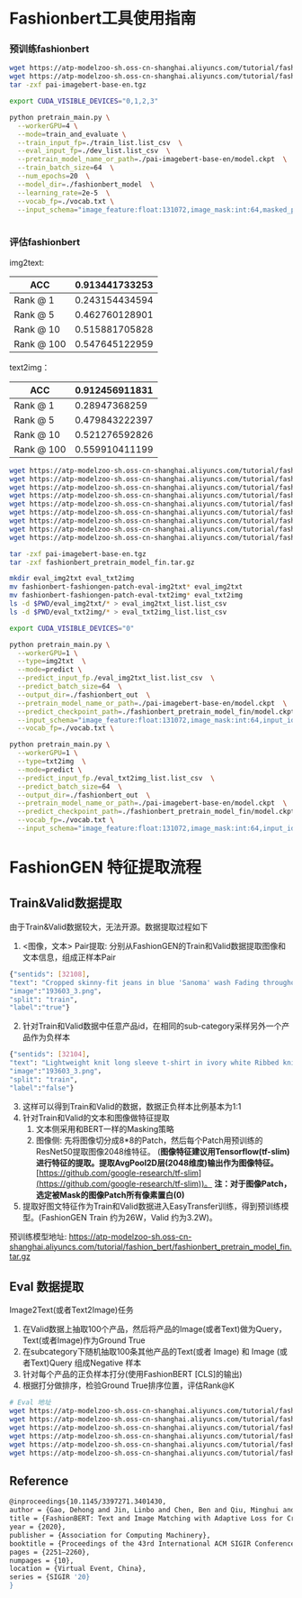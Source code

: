 # Fashionbert工具使用指南
### 预训练fashionbert
```bash
wget https://atp-modelzoo-sh.oss-cn-shanghai.aliyuncs.com/tutorial/fashion_bert/pai-imagebert-base-en.tgz
wget https://atp-modelzoo-sh.oss-cn-shanghai.aliyuncs.com/tutorial/fashion_bert/vocab.txt
tar -zxf pai-imagebert-base-en.tgz

export CUDA_VISIBLE_DEVICES="0,1,2,3"

python pretrain_main.py \
  --workerGPU=4 \
  --mode=train_and_evaluate \
  --train_input_fp=./train_list.list_csv  \
  --eval_input_fp=./dev_list.list_csv  \
  --pretrain_model_name_or_path=./pai-imagebert-base-en/model.ckpt  \
  --train_batch_size=64  \
  --num_epochs=20  \
  --model_dir=./fashionbert_model  \
  --learning_rate=2e-5  \
  --vocab_fp=./vocab.txt \
  --input_schema="image_feature:float:131072,image_mask:int:64,masked_patch_positions:int:5,input_ids:int:64,input_mask:int:64,segment_ids:int:64,masked_lm_positions:int:10,masked_lm_ids:int:10,masked_lm_weights:float:10,nx_sent_labels:int:1"  \



```


### 评估fashionbert


img2text:

| ACC | 0.913441733253 |
| --- | --- |
| Rank @ 1 | 0.243154434594 |
| Rank @ 5 | 0.462760128901 |
| Rank @ 10 | 0.515881705828 |
| Rank @ 100 | 0.547645122959 |



text2img：

| ACC | 0.912456911831 |
| --- | --- |
| Rank @ 1 | 0.28947368259 |
| Rank @ 5 | 0.479843222397 |
| Rank @ 10 | 0.521276592826 |
| Rank @ 100 | 0.559910411199 |



```bash
wget https://atp-modelzoo-sh.oss-cn-shanghai.aliyuncs.com/tutorial/fashion_bert/fashionbert-fashiongen-patch-eval-img2txt__097eaabf2d1e4464b88453bc7dfc8878
wget https://atp-modelzoo-sh.oss-cn-shanghai.aliyuncs.com/tutorial/fashion_bert/fashionbert-fashiongen-patch-eval-img2txt__1b7320f883b6453e8922f520bac18e84
wget https://atp-modelzoo-sh.oss-cn-shanghai.aliyuncs.com/tutorial/fashion_bert/fashionbert-fashiongen-patch-eval-img2txt__770ef9af0ab246dfb2269b9e008bc144
wget https://atp-modelzoo-sh.oss-cn-shanghai.aliyuncs.com/tutorial/fashion_bert/fashionbert-fashiongen-patch-eval-txt2img__9d7082f64d0346fea770b66cdba0fcd2
wget https://atp-modelzoo-sh.oss-cn-shanghai.aliyuncs.com/tutorial/fashion_bert/fashionbert-fashiongen-patch-eval-txt2img__c4aff1da32324da081af6324570c0bda
wget https://atp-modelzoo-sh.oss-cn-shanghai.aliyuncs.com/tutorial/fashion_bert/fashionbert-fashiongen-patch-eval-txt2img__e928ee31b75940e88f1da64f133d9c4d
wget https://atp-modelzoo-sh.oss-cn-shanghai.aliyuncs.com/tutorial/fashion_bert/vocab.txt
wget https://atp-modelzoo-sh.oss-cn-shanghai.aliyuncs.com/tutorial/fashion_bert/fashionbert_pretrain_model_fin.tar.gz
wget https://atp-modelzoo-sh.oss-cn-shanghai.aliyuncs.com/tutorial/fashion_bert/pai-imagebert-base-en.tgz

tar -zxf pai-imagebert-base-en.tgz
tar -zxf fashionbert_pretrain_model_fin.tar.gz

mkdir eval_img2txt eval_txt2img
mv fashionbert-fashiongen-patch-eval-img2txt* eval_img2txt
mv fashionbert-fashiongen-patch-eval-txt2img* eval_txt2img
ls -d $PWD/eval_img2txt/* > eval_img2txt_list.list_csv
ls -d $PWD/eval_txt2img/* > eval_txt2img_list.list_csv

export CUDA_VISIBLE_DEVICES="0"

python pretrain_main.py \
  --workerGPU=1 \
  --type=img2txt  \
  --mode=predict \
  --predict_input_fp./eval_img2txt_list.list_csv  \
  --predict_batch_size=64  \
  --output_dir=./fashionbert_out  \
  --pretrain_model_name_or_path=./pai-imagebert-base-en/model.ckpt  \
  --predict_checkpoint_path=./fashionbert_pretrain_model_fin/model.ckpt-54198  \
  --input_schema="image_feature:float:131072,image_mask:int:64,input_ids:int:64,input_mask:int:64,segment_ids:int:64,nx_sent_labels:int:1,prod_desc:str:1,text_prod_id:str:1,image_prod_id:str:1,prod_img_id:str:1"  \
  --vocab_fp=./vocab.txt \

python pretrain_main.py \
  --workerGPU=1 \
  --type=txt2img  \
  --mode=predict \
  --predict_input_fp./eval_txt2img_list.list_csv  \
  --predict_batch_size=64  \
  --output_dir=./fashionbert_out  \
  --pretrain_model_name_or_path=./pai-imagebert-base-en/model.ckpt  \
  --predict_checkpoint_path=./fashionbert_pretrain_model_fin/model.ckpt-54198  \
  --vocab_fp=./vocab.txt \
  --input_schema="image_feature:float:131072,image_mask:int:64,input_ids:int:64,input_mask:int:64,segment_ids:int:64,nx_sent_labels:int:1,prod_desc:str:1,text_prod_id:str:1,image_prod_id:str:1,prod_img_id:str:1"  \

```


# FashionGEN 特征提取流程
## Train&Valid数据提取
由于Train&Valid数据较大，无法开源。数据提取过程如下

1. <图像，文本> Pair提取: 分别从FashionGEN的Train和Valid数据提取图像和文本信息，组成正样本Pair

```bash
{"sentids": [32108], 
"text": "Cropped skinny-fit jeans in blue 'Sanoma' wash Fading throughout Five-pocket styling Embroidered logo at back pocket Contrast stitching in golden yellow Zip-fly"，
"image":"193603_3.png"，
"split": "train",
"label":"true"}
```

2. 针对Train和Valid数据中任意产品id，在相同的sub-category采样另外一个产品作为负样本

```bash
{"sentids": [32104], 
"text": "Lightweight knit long sleeve t-shirt in ivory white Ribbed knit trim at scoopneck collar and armscyes Raw edge at hem Tonal stitching"，
"image":"193603_3.png"，
"split": "train",
"label":"false"}
```

3. 这样可以得到Train和Valid的数据，数据正负样本比例基本为1:1
3. 针对Train和Valid的文本和图像做特征提取
   1. 文本侧采用和BERT一样的Masking策略
   1. 图像侧: 先将图像切分成8*8的Patch，然后每个Patch用预训练的ResNet50提取图像2048维特征。
(**图像特征建议用Tensorflow(tf-slim)进行特征的提取。提取AvgPool2D层(2048维度)输出作为图像特征。**[https://github.com/google-research/tf-slim](https://github.com/google-research/tf-slim))。
**注：对于图像Patch，选定被Mask的图像Patch所有像素置白(0)**
5. 提取好图文特征作为Train和Valid数据进入EasyTransfer训练，得到预训练模型。(FashionGEN Train 约为26W，Valid 约为3.2W)。

预训练模型地址: https://atp-modelzoo-sh.oss-cn-shanghai.aliyuncs.com/tutorial/fashion_bert/fashionbert_pretrain_model_fin.tar.gz
## Eval 数据提取
Image2Text(或者Text2Image)任务

1. 在Valid数据上抽取100个产品，然后将产品的Image(或者Text)做为Query，Text(或者Image)作为Ground True
1. 在subcategory下随机抽取100条其他产品的Text(或者 Image) 和 Image (或者Text)Query 组成Negative 样本
1. 针对每个产品的正负样本打分(使用FashionBERT [CLS]的输出)
1. 根据打分做排序，检验Ground True排序位置，评估Rank@K
```bash
# Eval 地址
wget https://atp-modelzoo-sh.oss-cn-shanghai.aliyuncs.com/tutorial/fashion_bert/fashionbert-fashiongen-patch-eval-img2txt__097eaabf2d1e4464b88453bc7dfc8878
wget https://atp-modelzoo-sh.oss-cn-shanghai.aliyuncs.com/tutorial/fashion_bert/fashionbert-fashiongen-patch-eval-img2txt__1b7320f883b6453e8922f520bac18e84
wget https://atp-modelzoo-sh.oss-cn-shanghai.aliyuncs.com/tutorial/fashion_bert/fashionbert-fashiongen-patch-eval-img2txt__770ef9af0ab246dfb2269b9e008bc144
wget https://atp-modelzoo-sh.oss-cn-shanghai.aliyuncs.com/tutorial/fashion_bert/fashionbert-fashiongen-patch-eval-txt2img__9d7082f64d0346fea770b66cdba0fcd2
wget https://atp-modelzoo-sh.oss-cn-shanghai.aliyuncs.com/tutorial/fashion_bert/fashionbert-fashiongen-patch-eval-txt2img__c4aff1da32324da081af6324570c0bda
wget https://atp-modelzoo-sh.oss-cn-shanghai.aliyuncs.com/tutorial/fashion_bert/fashionbert-fashiongen-patch-eval-txt2img__e928ee31b75940e88f1da64f133d9c4d
```

## Reference

``` bash
@inproceedings{10.1145/3397271.3401430,
author = {Gao, Dehong and Jin, Linbo and Chen, Ben and Qiu, Minghui and Li, Peng and Wei, Yi and Hu, Yi and Wang, Hao},
title = {FashionBERT: Text and Image Matching with Adaptive Loss for Cross-Modal Retrieval},
year = {2020},
publisher = {Association for Computing Machinery},
booktitle = {Proceedings of the 43rd International ACM SIGIR Conference on Research and Development in Information Retrieval},
pages = {2251–2260},
numpages = {10},
location = {Virtual Event, China},
series = {SIGIR '20}
}
```